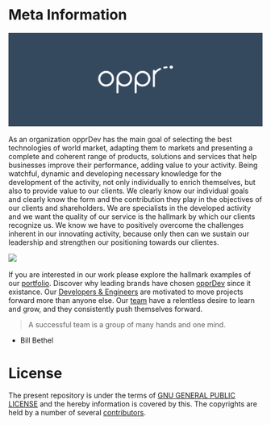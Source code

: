# Meta Information

<img src="https://github.com/opprDev/meta/blob/master/banners/opprdev_banner_4_1_1356x500.png?raw=true">

As an organization opprDev has the main goal of selecting the best technologies of world market, adapting them to markets and presenting a complete and coherent range of products, solutions and services that help businesses improve their performance, adding value to your activity. Being watchful, dynamic and developing necessary knowledge for the development of the activity, not only individually to enrich themselves, but also to provide value to our clients. We clearly know our individual goals and clearly know the form and the contribution they play in the objectives of our clients and shareholders. We are specialists in the developed activity and we want the quality of our service is the hallmark by which our clients recognize us. We know we have to positively overcome the challenges inherent in our innovating activity, because only then can we sustain our leadership and strengthen our positioning towards our clientes.

<a href="https://www.patreon.com/oppr" target="_blank">
<img src="https://c5.patreon.com/external/logo/become_a_patron_button@2x.png" width="160">
</a>

If you are interested in our work please explore the hallmark examples of our [portfolio](https://dev.oppr.io/#portfolio). Discover why leading brands have chosen [opprDev](https://dev.oppr.io/) since it existance. Our [Developers & Engineers](https://dev.oppr.io/#team) are motivated to move projects forward more than anyone else. Our [team](https://dev.oppr.io/#team) have a relentless desire to learn and grow, and they consistently push themselves forward.

> A successful team is a group of many hands and one mind.

- Bill Bethel

# License

The present repository is under the terms of [GNU GENERAL PUBLIC LICENSE](LICENSE) and the hereby information is covered by this. The copyrights are held by a number of several [contributors](https://github.com/orgs/opprDev/people).

